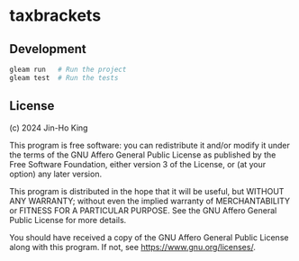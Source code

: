 # taxbrackets

<!-- [![Package Version](https://img.shields.io/hexpm/v/taxbrackets)](https://hex.pm/packages/taxbrackets)
[![Hex Docs](https://img.shields.io/badge/hex-docs-ffaff3)](https://hexdocs.pm/taxbrackets/) -->
<!-- 
```sh
gleam add taxbrackets@1
```

Further documentation can be found at <https://hexdocs.pm/taxbrackets>. -->

## Development

```sh
gleam run   # Run the project
gleam test  # Run the tests
```

## License 

(c) 2024 Jin-Ho King

This program is free software: you can redistribute it and/or 
modify it under the terms of the GNU Affero General Public License
as published by the Free Software Foundation, either version 3 of 
the License, or (at your option) any later version.

This program is distributed in the hope that it will be useful, 
but WITHOUT ANY WARRANTY; without even the implied warranty of 
MERCHANTABILITY or FITNESS FOR A PARTICULAR PURPOSE. See the 
GNU Affero General Public License for more details.

You should have received a copy of the GNU Affero General Public 
License along with this program. If not, see 
<https://www.gnu.org/licenses/>. 